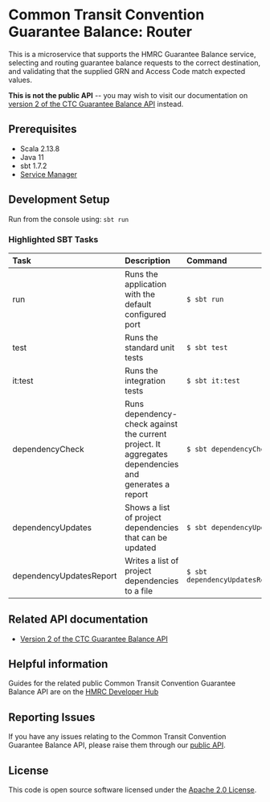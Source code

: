 
# Common Transit Convention Guarantee Balance: Router
This is a microservice that supports the HMRC Guarantee Balance service, selecting and routing guarantee balance requests to
the correct destination, and validating that the supplied GRN and Access Code match expected values.

**This is not the public API** -- you may wish to visit our documentation on [version 2 of the CTC Guarantee Balance API](https://developer.service.hmrc.gov.uk/api-documentation/docs/api/service/common-transit-convention-guarantee-balance/2.0)
instead. 

## Prerequisites

- Scala 2.13.8
- Java 11
- sbt 1.7.2
- [Service Manager](https://github.com/hmrc/service-manager)

## Development Setup

Run from the console using: `sbt run`

### Highlighted SBT Tasks
| Task                    | Description                                                                                          | Command                             |
|:------------------------|:-----------------------------------------------------------------------------------------------------|:------------------------------------|
| run                     | Runs the application with the default configured port                                                | ```$ sbt run```                     |
| test                    | Runs the standard unit tests                                                                         | ```$ sbt test```                    |
| it:test                 | Runs the integration tests                                                                           | ```$ sbt it:test ```                |
| dependencyCheck         | Runs dependency-check against the current project. It aggregates dependencies and generates a report | ```$ sbt dependencyCheck```         |
| dependencyUpdates       | Shows a list of project dependencies that can be updated                                             | ```$ sbt dependencyUpdates```       |
| dependencyUpdatesReport | Writes a list of project dependencies to a file                                                      | ```$ sbt dependencyUpdatesReport``` |

## Related API documentation

- [Version 2 of the CTC Guarantee Balance API](https://developer.service.hmrc.gov.uk/api-documentation/docs/api/service/common-transit-convention-guarantee-balance/2.0)

## Helpful information

Guides for the related public Common Transit Convention Guarantee Balance API are on the [HMRC Developer Hub](https://developer.service.hmrc.gov.uk/api-documentation/docs/using-the-hub)

## Reporting Issues

If you have any issues relating to the Common Transit Convention Guarantee Balance API, please raise them through our [public API](https://github.com/hmrc/common-transit-convention-guarantee-balance#reporting-issues).

## License

This code is open source software licensed under the [Apache 2.0 License]("http://www.apache.org/licenses/LICENSE-2.0.html").
